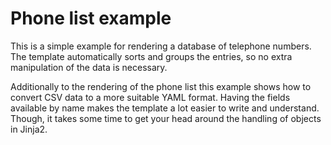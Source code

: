 
# Phone list example

   This is a simple example for rendering a database of telephone numbers. The
   template automatically sorts and groups the entries, so no extra
   manipulation of the data is necessary.

   Additionally to the rendering of the phone list this example shows how to
   convert CSV data to a more suitable YAML format. Having the fields available
   by name makes the template a lot easier to write and understand. Though, it
   takes some time to get your head around the handling of objects in Jinja2.

